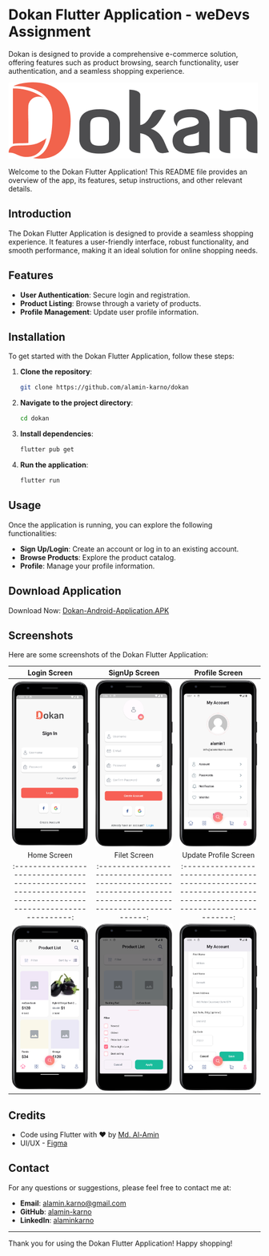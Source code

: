 # Dokan Flutter Application - weDevs Assignment

Dokan is designed to provide a comprehensive e-commerce solution, offering features such as product browsing, search functionality, user authentication, and a seamless shopping experience.

![Dokan Flutter Application](https://github.com/alamin-karno/dokan/blob/main/assets/logo/dokan-splash-logo-white.png?raw=true)

Welcome to the Dokan Flutter Application! This README file provides an overview of the app, its features, setup instructions, and other relevant details.

## Introduction

The Dokan Flutter Application is designed to provide a seamless shopping experience. It features a user-friendly interface, robust functionality, and smooth performance, making it an ideal solution for online shopping needs.

## Features

- **User Authentication**: Secure login and registration.
- **Product Listing**: Browse through a variety of products.
- **Profile Management**: Update user profile information.

## Installation

To get started with the Dokan Flutter Application, follow these steps:

1. **Clone the repository**:
   ```bash
   git clone https://github.com/alamin-karno/dokan
   ```
2. **Navigate to the project directory**:
   ```bash
   cd dokan
   ```
3. **Install dependencies**:
   ```bash
   flutter pub get
   ```
4. **Run the application**:
   ```bash
   flutter run
   ```

## Usage

Once the application is running, you can explore the following functionalities:

- **Sign Up/Login**: Create an account or log in to an existing account.
- **Browse Products**: Explore the product catalog.
- **Profile**: Manage your profile information.

## Download Application

Download Now: [Dokan-Android-Application.APK]()

## Screenshots

Here are some screenshots of the Dokan Flutter Application:

|                                                 Login Screen                                                 |                                                 SignUp Screen                                                 |                                                   Profile Screen                                                    |
|:------------------------------------------------------------------------------------------------------------:|:-------------------------------------------------------------------------------------------------------------:|:-------------------------------------------------------------------------------------------------------------------:|
|  <img src="https://github.com/alamin-karno/dokan/blob/main/screenshots/dokan_login_screen.png" width="250">  |  <img src="https://github.com/alamin-karno/dokan/blob/main/screenshots/dokan_signup_screen.png" width="250">  |    <img src="https://github.com/alamin-karno/dokan/blob/main/screenshots/dokan_profile_screen.png" width="250">     |
|                                                 Home Screen                                                  |                                                 Filet Screen                                                  |                                                Update Profile Screen                                                |
| :----------------------------------------------------------------------------------------------------------: | :-----------------------------------------------------------------------------------------------------------: |   :------------------------------------------------------------------------------------------------------------:    |
|  <img src="https://github.com/alamin-karno/dokan/blob/main/screenshots/dokan_home_screen.png" width="250">   |  <img src="https://github.com/alamin-karno/dokan/blob/main/screenshots/dokan_filter_screen.png" width="250">  | <img src="https://github.com/alamin-karno/dokan/blob/main/screenshots/dokan_update_profile_screen.png" width="250"> |

## Credits
- Code using Flutter with ❤️ by [Md. Al-Amin](https://github.com/alamin-karno)
- UI/UX - [Figma](https://www.figma.com/file/lHDVMCVsE6R3NWxxG6Wfbo/Demo?node-id=0%3A)

## Contact

For any questions or suggestions, please feel free to contact me at:

- **Email**: [alamin.karno@gmail.com](mailto:alamin.karno@gmail.com)
- **GitHub**: [alamin-karno](https://github.com/alamin-karno)
- **LinkedIn**: [alaminkarno](https://www.linkedin.com/in/alaminkarno/)

---

Thank you for using the Dokan Flutter Application! Happy shopping!
